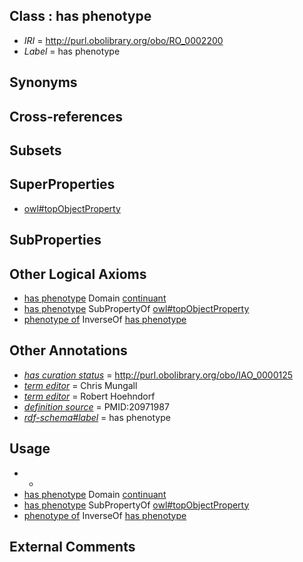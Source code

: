 
## Class : has phenotype

 * *IRI* = http://purl.obolibrary.org/obo/RO_0002200
 * *Label* = has phenotype

## Synonyms


## Cross-references


## Subsets


## SuperProperties

 * [owl#topObjectProperty](../../ty/owl#topObjectProperty.md)

## SubProperties


## Other Logical Axioms

 * [has phenotype](../../RO/00/RO_0002200.md) Domain [continuant](../../BFO/02/BFO_0000002.md)
 * [has phenotype](../../RO/00/RO_0002200.md) SubPropertyOf [owl#topObjectProperty](../../ty/owl#topObjectProperty.md)
 * [phenotype of](../../RO/01/RO_0002201.md) InverseOf [has phenotype](../../RO/00/RO_0002200.md)

## Other Annotations

 * *[has curation status](../../IAO/14/IAO_0000114.md)* = http://purl.obolibrary.org/obo/IAO_0000125
 * *[term editor](../../IAO/17/IAO_0000117.md)* = Chris Mungall
 * *[term editor](../../IAO/17/IAO_0000117.md)* = Robert Hoehndorf
 * *[definition source](../../IAO/19/IAO_0000119.md)* = PMID:20971987
 * *[rdf-schema#label](../../el/rdf-schema#label.md)* = has phenotype

## Usage

 * -
 * [has phenotype](../../RO/00/RO_0002200.md) Domain [continuant](../../BFO/02/BFO_0000002.md)
 * [has phenotype](../../RO/00/RO_0002200.md) SubPropertyOf [owl#topObjectProperty](../../ty/owl#topObjectProperty.md)
 * [phenotype of](../../RO/01/RO_0002201.md) InverseOf [has phenotype](../../RO/00/RO_0002200.md)

## External Comments

